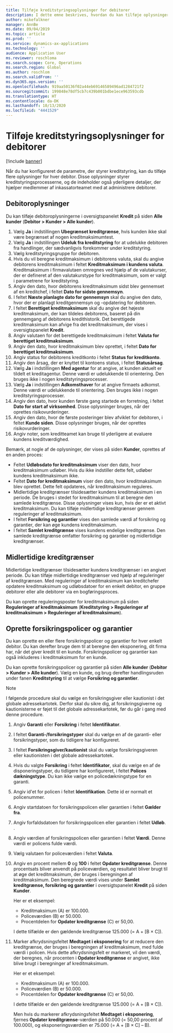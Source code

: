 ```yaml
---
title: Tilføje kreditstyringsoplysninger for debitorer
description: I dette emne beskrives, hvordan du kan tilføje oplysninger om kreditstyring for en debitor.
author: mikefalkner
manager: AnnBe
ms.date: 09/04/2019
ms.topic: article
ms.prod: ''
ms.service: dynamics-ax-applications
ms.technology: ''
audience: Application User
ms.reviewer: roschloma
ms.search.scope: Core, Operations
ms.search.region: Global
ms.author: roschlom
ms.search.validFrom: ''
ms.dyn365.ops.version: ''
ms.openlocfilehash: 919aa50136f02a44eb69146589496ad1284721f2
ms.sourcegitcommit: 199848e78df5cb7c439b001bdbe1ece963593cdb
ms.translationtype: HT
ms.contentlocale: da-DK
ms.lasthandoff: 10/13/2020
ms.locfileid: "4441529"
---
```

# <a name="add-credit-management-information-for-customers"></a>Tilføje kreditstyringsoplysninger for debitorer

[!include [banner](../includes/banner.md)]

Når du har konfigureret de parametre, der styrer kreditstyring, kan du tilføje flere oplysninger for hver debitor. Disse oplysninger styrer kreditstyringsprocesserne, og de indeholder også yderligere detaljer, der hjælper medlemmer af inkassatorteamet med at administrere debitorer.

## <a name="customer-information"></a>Debitoroplysninger

Du kan tilføje debitoroplysningerne i oversigtspanelet **Kredit** på siden **Alle kunder** (**Debitor \> Kunder \> Alle kunder**).

1. Vælg **Ja** i indstillingen **Ubegrænset kreditgrænse**, hvis kunden ikke skal være begrænset af nogen kreditmaksimumtest.
2. Vælg **Ja** i indstillingen **Udeluk fra kreditstyring** for at udelukke debitoren fra handlinger, der sædvanligvis forekommer under kreditstyring.
3. Vælg kreditstyringsgruppe for debitoren.
4. Hvis du vil beregne kreditmaksimum i debitorens valuta, skal du angive debitorens kreditmaksimum i feltet **Kreditmaksimum i kundens valuta**. Kreditmaksimum i firmavalutaen omregnes ved hjælp af de valutakurser, der er defineret af den valutakurstype for kreditmaksimum, som er valgt i parametrene for kreditstyring.
5. Angiv den dato, hvor debitorens kreditmaksimum sidst blev gennemset af en kreditchef, i feltet **Dato for sidste gennemsyn**.
6. I feltet **Næste planlagte dato for gennemsyn** skal du angive den dato, hvor der er planlagt kreditgennemsyn og -opdatering for debitoren.
7. I feltet **Berettiget kreditmaksimum** skal du angive det højeste kreditmaksimum, der kan tildeles debitorens, baseret på din gennemgang af debitorens kredithistorik. Det berettigede kreditmaksimum kan afvige fra det kreditmaksimum, der vises i oversigtspanelet **Kredit**.
8. Angiv valutaen for det berettigede kreditmaksimum i feltet **Valuta for berettiget kreditmaksimum**.
9. Angiv den dato, hvor kreditmaksimum blev oprettet, i feltet **Dato for berettiget kreditmaksimum**.
10. Angiv status for debitorens kreditkonto i feltet **Status for kreditkonto**.
11. Angiv den årsag, der er knyttet til kontoens status, i feltet **Statusårsag**.
12. Vælg **Ja** i indstillingen **Med agentur** for at angive, at kunden aktuelt er tildelt et kreditagentur. Denne værdi er udelukkende til orientering. Den bruges ikke i nogen kreditstyringsprocesser.
13. Vælg **Ja** i indstillingen **Adkomsthaver** for at angive firmaets adkomst. Denne værdi er udelukkende til orientering. Den bruges ikke i nogen kreditstyringsprocesser.
14. Angiv den dato, hvor kunden første gang startede en forretning, i feltet **Dato for start af virksomhed**. Disse oplysninger bruges, når der oprettes risikovurderinger.
15. Angiv den dato, hvor de første posteringer blev afviklet for debitoren, i feltet **Kunde siden**. Disse oplysninger bruges, når der oprettes risikovurderinger.
16. Angiv noter, som kreditteamet kan bruge til yderligere at evaluere kundens kreditværdighed.

Bemærk, at nogle af de oplysninger, der vises på siden **Kunder**, oprettes af en anden proces:

- Feltet **Udløbsdato for kreditmaksimum** viser den dato, hvor kreditmaksimum udløber. Hvis du ikke indstiller dette felt, udløber kundens kreditmaksimum ikke.
- Feltet **Dato for kreditmaksimum** viser den dato, hvor kreditmaksimum blev oprettet. Dette felt opdateres, når kreditmaksimum reguleres.
- Midlertidige kreditgrænser tilsidesætter kundens kreditmaksimum i en periode. De bruges i stedet for kreditmaksimum til at beregne den samlede kreditgrænse. Disse oplysninger vises kun, hvis der er et aktivt kreditmaksimum. Du kan tilføje midlertidige kreditgrænser gennem reguleringer af kreditmaksimum.
- I feltet **Forsikring og garantier** vises den samlede værdi af forsikring og garantier, der kan øge kundens kreditmaksimum.
- I feltet **Samlet kreditgrænse** vises kundens endelige kreditgrænse. Den samlede kreditgrænse omfatter forsikring og garantier og midlertidige kreditgrænser.

## <a name="temporary-credit-limits"></a>Midlertidige kreditgrænser

Midlertidige kreditgrænser tilsidesætter kundens kreditgrænser i en angivet periode. Du kan tilføje midlertidige kreditgrænser ved hjælp af reguleringer af kreditgrænsen. Med reguleringer af kreditmaksimum kan kreditchefer opdatere kreditmaksimum og udløbsdatoer for en enkelt debitor, en gruppe debitorer eller alle debitorer via en bogføringsproces.

Du kan oprette reguleringsposter for kreditmaksimum på siden **Reguleringer af kreditmaksimum** (**Kreditstyring \> Reguleringer af kreditmaksimum \> Reguleringer af kreditmaksimum**).

## <a name="create-insurance-policies-and-guarantees"></a>Oprette forsikringspolicer og garantier

Du kan oprette en eller flere forsikringspolicer og garantier for hver enkelt debitor. Du kan derefter bruge dem til at beregne den eksponering, dit firma har, når det giver kredit til en kunde. Forsikringspolicer og garantier kan også inkluderes i kreditmaksimum for en kunde.

Du kan oprette forsikringspolicer og garantier på siden **Alle kunder** (**Debitor \> Kunder \> Alle kunder**). Vælg en kunde, og brug derefter handlingsruden under fanen **Kreditstyring** til at vælge **Forsikring og garantier**.

> [!NOTE]
> I følgende procedure skal du vælge en forsikringsgiver eller kautionist i det globale adressekartotek. Derfor skal du sikre dig, at forsikringsgiverne og kautionisterne er føjet til det globale adressekartotek, før du går i gang med denne procedure.

1. Angiv **Garanti** eller **Forsikring** i feltet **Identifikator**.
2. I feltet **Garanti-/forsikringstyper** skal du vælge en af de garanti- eller forsikringstyper, som du tidligere har konfigureret.
3. I feltet **Forsikringsgiver/kautionist** skal du vælge forsikringsgiveren eller kautionisten i det globale adressekartotek. 
4. Hvis du valgte **Forsikring** i feltet **Identifikator**, skal du vælge en af de disponeringstyper, du tidligere har konfigureret, i feltet **Polices dækningstype**. Du kan ikke vælge en policedækningstype for en garanti.
5. Angiv id'et for policen i feltet **Identifikation**. Dette id er normalt et policenummer.
6. Angiv startdatoen for forsikringspolicen eller garantien i feltet **Gælder fra**.
7. Angiv forfaldsdatoen for forsikringspolicen eller garantien i feltet **Udløb**. .
8. Angiv værdien af forsikringspolicen eller garantien i feltet **Værdi**. Denne værdi er policens fulde værdi.
9. Vælg valutaen for policeværdien i feltet **Valuta**. 
10. Angiv en procent mellem **0** og **100** i feltet **Opdater kreditgrænse**. Denne procentsats bliver anvendt på policeværdien, og resultatet bliver brugt til at øge det kreditmaksimum, der bruges i beregningen af kreditmaksimum. Den beregnede værdi vises under **Samlet kreditgrænse, forsikring og garantier** i oversigtspanelet **Kredit** på siden **Kunder**.

    Her er et eksempel:

    - Kreditmaksimum (A) er 100.000.
    - Policeværdien (B) er 50.000.
    - Procentdelen for **Opdater kreditgrænse** (C) er 50,00.
    
    I dette tilfælde er den gældende kreditgrænse 125.000 (= A + \[B × C\]).

11. Marker afkrydsningsfeltet **Medtaget i eksponering** for at reducere den kreditgrænse, der bruges i beregningen af kreditmaksimum, med fulde værdi i policen. Hvis dette afkrydsningsfelt er markeret, vil den værdi, der beregnes, når procenten i **Opdater kreditgrænse** er angivet, ikke blive brugt i beregninger af kreditmaksimum.

    Her er et eksempel:

    - Kreditmaksimum (A) er 100.000.
    - Policeværdien (B) er 50.000.
    - Procentdelen for **Opdater kreditgrænse** (C) er 50,00.

    I dette tilfælde er den gældende kreditgrænse 125.000 (= A + \[B × C\]).
    
    Men hvis du markerer afkrydsningsfeltet **Medtaget i eksponering**, fjernes **Opdater kreditgrænse**-værdien på 50.000 (= 50,00 procent af 100.000), og eksponeringsværdien er 75.000 (= A + \[B × C\] – B).
